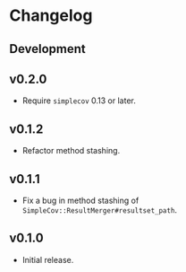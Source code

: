 # Changelog

## Development

## v0.2.0

* Require `simplecov` 0.13 or later.

## v0.1.2

* Refactor method stashing.

## v0.1.1

* Fix a bug in method stashing of `SimpleCov::ResultMerger#resultset_path`.

## v0.1.0

* Initial release.
